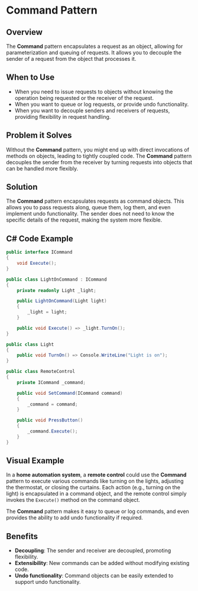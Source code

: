 # Command Pattern

## Overview

The **Command** pattern encapsulates a request as an object, allowing for parameterization and queuing of requests. It allows you to decouple the sender of a request from the object that processes it.

## When to Use

- When you need to issue requests to objects without knowing the operation being requested or the receiver of the request.
- When you want to queue or log requests, or provide undo functionality.
- When you want to decouple senders and receivers of requests, providing flexibility in request handling.

## Problem it Solves

Without the **Command** pattern, you might end up with direct invocations of methods on objects, leading to tightly coupled code. The **Command** pattern decouples the sender from the receiver by turning requests into objects that can be handled more flexibly.

## Solution

The **Command** pattern encapsulates requests as command objects. This allows you to pass requests along, queue them, log them, and even implement undo functionality. The sender does not need to know the specific details of the request, making the system more flexible.

## C# Code Example

``` C#
public interface ICommand
{
    void Execute();
}

public class LightOnCommand : ICommand
{
    private readonly Light _light;

    public LightOnCommand(Light light)
    {
        _light = light;
    }

    public void Execute() => _light.TurnOn();
}

public class Light
{
    public void TurnOn() => Console.WriteLine("Light is on");
}

public class RemoteControl
{
    private ICommand _command;

    public void SetCommand(ICommand command)
    {
        _command = command;
    }

    public void PressButton()
    {
        _command.Execute();
    }
}
```

## Visual Example

In a **home automation system**, a **remote control** could use the **Command** pattern to execute various commands like turning on the lights, adjusting the thermostat, or closing the curtains. Each action (e.g., turning on the light) is encapsulated in a command object, and the remote control simply invokes the `Execute()` method on the command object.

The **Command** pattern makes it easy to queue or log commands, and even provides the ability to add undo functionality if required.

## Benefits

- **Decoupling**: The sender and receiver are decoupled, promoting flexibility.
- **Extensibility**: New commands can be added without modifying existing code.
- **Undo functionality**: Command objects can be easily extended to support undo functionality.
